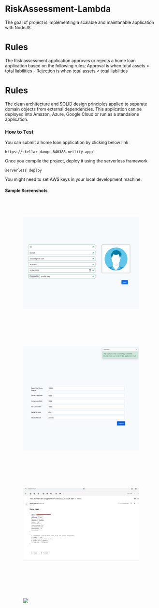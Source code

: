# RiskAssessment-Lambda
The goal of project is implementing a scalable and maintanable application with NodeJS.

# Rules
The Risk assessment application approves or rejects a home loan application based on the following rules; Approval is when total assets > total liabilities - Rejection is when total assets < total liabilities

# Rules
 The clean architecture and SOLID design principles applied to separate domain objects from external dependencies. This application can be deployed into Amazon, Azure, Google Cloud or run as a standalone application. 

### How to Test

You can submit a home loan application by clicking below link

    https://stellar-dango-840388.netlify.app/

Once you compile the project, deploy it using the serverless framework

    serverless deploy

You might need to set AWS keys in your local development machine.

#### Sample Screenshots
<div style='float:left; padding:60px'>
    <img src="images/Page1.png" width=500>
</div>

<div style='float:left; padding:60px'>
    <img src="images/Page2.png" width=500>
</div>

<div style='float:left; padding:60px'>
    <img src="images/Email.png" width=500>
</div>

<div style='float:left; padding:60px'>
    <img src="images/Postman.png" width=500>
</div>



